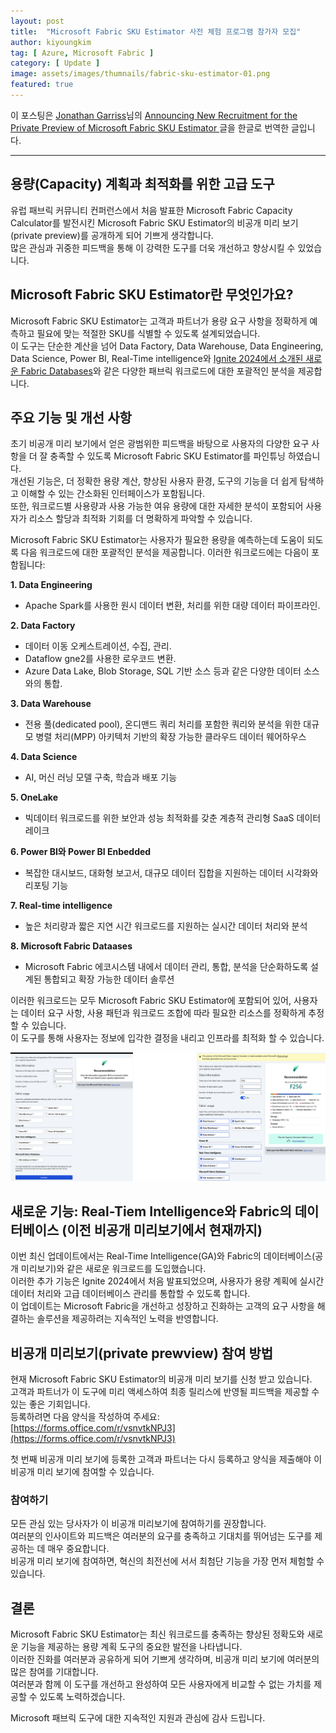 ```yaml
---
layout: post
title:  "Microsoft Fabric SKU Estimator 사전 체험 프로그램 참가자 모집"
author: kiyoungkim
tag: [ Azure, Microsoft Fabric ]
category: [ Update ]
image: assets/images/thumnails/fabric-sku-estimator-01.png
featured: true
---
```


이 포스팅은 [Jonathan Garriss](hhttps://blog.fabric.microsoft.com/en-us/blog/author/Jonathan%20Garriss)님의 [Announcing New Recruitment for the Private Preview of Microsoft Fabric SKU Estimator
](https://blog.fabric.microsoft.com/en-us/blog/announcing-new-recruitment-for-the-private-preview-of-microsoft-fabric-sku-estimator) 글을 한글로 번역한 글입니다.

---

## 용량(Capacity) 계획과 최적화를 위한 고급 도구

유럽 패브릭 커뮤니티 컨퍼런스에서 처음 발표한 Microsoft Fabric Capacity Calculator를 발전시킨 Microsoft Fabric SKU Estimator의 비공개 미리 보기(private preview)를 공개하게 되어 기쁘게 생각합니다.<br />
많은 관심과 귀중한 피드백을 통해 이 강력한 도구를 더욱 개선하고 향상시킬 수 있었습니다.

## Microsoft Fabric SKU Estimator란 무엇인가요?

Microsoft Fabric SKU Estimator는 고객과 파트너가 용량 요구 사항을 정확하게 예측하고 필요에 맞는 적절한 SKU를 식별할 수 있도록 설계되었습니다.<br />
이 도구는 단순한 계산을 넘어 Data Factory, Data Warehouse, Data Engineering, Data Science, Power BI, Real-Time intelligence와 [Ignite 2024에서 소개된 새로운 Fabric Databases](https://aka.ms/Fabric-Databases-PuPr)와 같은 다양한 패브릭 워크로드에 대한 포괄적인 분석을 제공합니다.

## 주요 기능 및 개선 사항

초기 비공개 미리 보기에서 얻은 광범위한 피드백을 바탕으로 사용자의 다양한 요구 사항을 더 잘 충족할 수 있도록 Microsoft Fabric SKU Estimator를 파인튜닝 하였습니다.<br />
개선된 기능은, 더 정확한 용량 계산, 향상된 사용자 환경, 도구의 기능을 더 쉽게 탐색하고 이해할 수 있는 간소화된 인터페이스가 포함됩니다.<br />
또한, 워크로드별 사용량과 사용 가능한 여유 용량에 대한 자세한 분석이 포함되어 사용자가 리소스 할당과 최적화 기회를 더 명확하게 파악할 수 있습니다.

Microsoft Fabric SKU Estimator는 사용자가 필요한 용량을 예측하는데 도움이 되도록 다음 워크로드에 대한 포괄적인 분석을 제공합니다. 이러한 워크로드에는 다음이 포함됩니다:

**1. Data Engineering**
- Apache Spark를 사용한 원시 데이터 변환, 처리를 위한 대량 데이터 파이프라인.

**2. Data Factory**
- 데이터 이동 오케스트레이션, 수집, 관리.
- Dataflow gne2를 사용한 로우코드 변환.
- Azure Data Lake, Blob Storage, SQL 기반 소스 등과 같은 다양한 데이터 소스와의 통합.

**3. Data Warehouse**
- 전용 풀(dedicated pool), 온디맨드 쿼리 처리를 포함한 쿼리와 분석을 위한 대규모 병렬 처리(MPP) 아키텍처 기반의 확장 가능한 클라우드 데이터 웨어하우스

**4. Data Science**
- AI, 머신 러닝 모델 구축, 학습과 배포 기능

**5. OneLake**
- 빅데이터 워크로드를 위한 보안과 성능 최적화를 갖춘 계층적 관리형 SaaS 데이터 레이크

**6. Power BI와 Power BI Enbedded**
- 복잡한 대시보드, 대화형 보고서, 대규모 데이터 집합을 지원하는 데이터 시각화와 리포팅 기능

**7. Real-time intelligence**
- 높은 처리량과 짧은 지연 시간 워크로드를 지원하는 실시간 데이터 처리와 분석

**8. Microsoft Fabric Dataases**
- Microsoft Fabric 에코시스템 내에서 데이터 관리, 통합, 분석을 단순화하도록 설계된 통합되고 확장 가능한 데이터 솔루션

이러한 워크로드는 모두 Microsoft Fabric SKU Estimator에 포함되어 있어, 사용자는 데이터 요구 사항, 사용 패턴과 워크로드 조합에 따라 필요한 리소스를 정확하게 추정할 수 있습니다.<br />
이 도구를 통해 사용자는 정보에 입각한 결정을 내리고 인프라를 최적화 할 수 있습니다.


![Fabric SKU Estimator](../assets/images/kiyoungkim/2024-12-09-fabric-sku-estimator/fabric-sku-estimator-02.png)

## 새로운 기능: Real-Tiem Intelligence와 Fabric의 데이터베이스 (이전 비공개 미리보기에서 현재까지)

이번 최신 업데이트에서는 Real-Time Intelligence(GA)와 Fabric의 데이터베이스(공개 미리보기)와 같은 새로운 워크로드를 도입했습니다.<br />
이러한 추가 기능은 Ignite 2024에서 처음 발표되었으며, 사용자가 용량 계획에 실시간 데이터 처리와 고급 데이터베이스 관리를 통합할 수 있도록 합니다.<br />
이 업데이트는 Microsoft Fabric을 개선하고 성장하고 진화하는 고객의 요구 사항을 해결하는 솔루션을 제공하려는 지속적인 노력을 반영합니다.

## 비공개 미리보기(private prewview) 참여 방법

현재 Microsoft Fabric SKU Estimator의 비공개 미리 보기를 신청 받고 있습니다.<br />
고객과 파트너가 이 도구에 미리 액세스하여 최종 릴리스에 반영될 피드백을 제공할 수 있는 좋은 기회입니다.<br />
등록하려면 다음 양식을 작성하여 주세요: [https://forms.office.com/r/vsnvtkNPJ3](https://forms.office.com/r/vsnvtkNPJ3) 

첫 번째 비공개 미리 보기에 등록한 고객과 파트너는 다시 등록하고 양식을 제출해야 이 비공개 미리 보기에 참여할 수 있습니다.

### 참여하기


모든 관심 있는 당사자가 이 비공개 미리보기에 참여하기를 권장합니다.<br />
여러분의 인사이트와 피드백은 여러분의 요구를 충족하고 기대치를 뛰어넘는 도구를 제공하는 데 매우 중요합니다.<br />
비공개 미리 보기에 참여하면, 혁신의 최전선에 서서 최첨단 기능을 가장 먼저 체험할 수 있습니다.
 
## 결론
Microsoft Fabric SKU Estimator는 최신 워크로드를 충족하는 향상된 정확도와 새로운 기능을 제공하는 용량 계획 도구의 중요한 발전을 나타냅니다.<br />
이러한 진화를 여러분과 공유하게 되어 기쁘게 생각하며, 비공개 미리 보기에 여러분의 많은 참여를 기대합니다.<br />
여러분과 함께 이 도구를 개선하고 완성하여 모든 사용자에게 비교할 수 없는 가치를 제공할 수 있도록 노력하겠습니다.

Microsoft 패브릭 도구에 대한 지속적인 지원과 관심에 감사 드립니다.